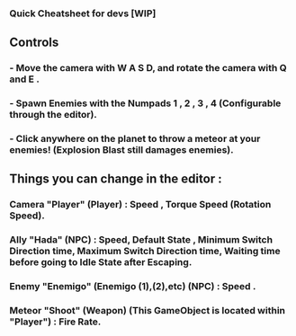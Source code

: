 ### Quick Cheatsheet for devs [WIP]

## Controls

### - Move the camera with W A S D, and rotate the camera with Q and E .

### - Spawn Enemies with the Numpads 1 , 2 , 3 , 4 (Configurable through the editor).

### - Click anywhere on the planet to throw a meteor at your enemies! (Explosion Blast still damages enemies).

## Things you can change in the editor :

### Camera "Player" (Player) : Speed , Torque Speed (Rotation Speed).

### Ally "Hada" (NPC) : Speed, Default State , Minimum Switch Direction time, Maximum Switch Direction time, Waiting time before going to Idle State after Escaping.

### Enemy "Enemigo" (Enemigo (1),(2),etc) (NPC) : Speed .

### Meteor "Shoot" (Weapon) (This GameObject is located within "Player") : Fire Rate.
